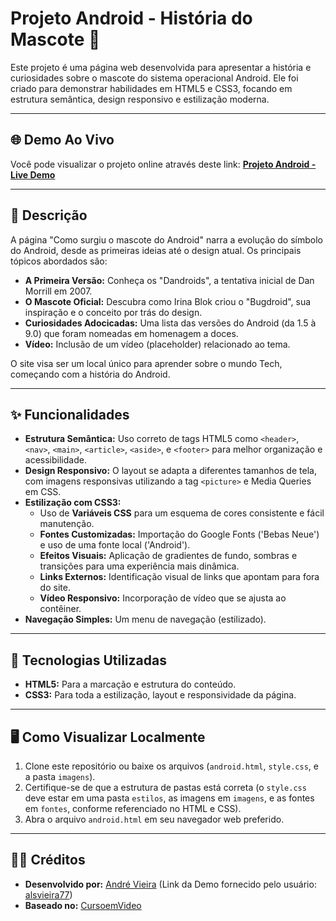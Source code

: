 # Projeto Android - História do Mascote 🤖

Este projeto é uma página web desenvolvida para apresentar a história e curiosidades sobre o mascote do sistema operacional Android. Ele foi criado para demonstrar habilidades em HTML5 e CSS3, focando em estrutura semântica, design responsivo e estilização moderna.

---

## 🌐 Demo Ao Vivo

Você pode visualizar o projeto online através deste link:
**[Projeto Android - Live Demo](https://alsvieira77.github.io/Projetos/ProjetoAndroid/index.html)**

---

## 📜 Descrição

A página "Como surgiu o mascote do Android" narra a evolução do símbolo do Android, desde as primeiras ideias até o design atual. Os principais tópicos abordados são:

* **A Primeira Versão:** Conheça os "Dandroids", a tentativa inicial de Dan Morrill em 2007.
* **O Mascote Oficial:** Descubra como Irina Blok criou o "Bugdroid", sua inspiração e o conceito por trás do design.
* **Curiosidades Adocicadas:** Uma lista das versões do Android (da 1.5 à 9.0) que foram nomeadas em homenagem a doces.
* **Vídeo:** Inclusão de um vídeo (placeholder) relacionado ao tema.

O site visa ser um local único para aprender sobre o mundo Tech, começando com a história do Android.

---

## ✨ Funcionalidades

* **Estrutura Semântica:** Uso correto de tags HTML5 como `<header>`, `<nav>`, `<main>`, `<article>`, `<aside>`, e `<footer>` para melhor organização e acessibilidade.
* **Design Responsivo:** O layout se adapta a diferentes tamanhos de tela, com imagens responsivas utilizando a tag `<picture>` e Media Queries em CSS.
* **Estilização com CSS3:**
    * Uso de **Variáveis CSS** para um esquema de cores consistente e fácil manutenção.
    * **Fontes Customizadas:** Importação do Google Fonts ('Bebas Neue') e uso de uma fonte local ('Android').
    * **Efeitos Visuais:** Aplicação de gradientes de fundo, sombras e transições para uma experiência mais dinâmica.
    * **Links Externos:** Identificação visual de links que apontam para fora do site.
    * **Vídeo Responsivo:** Incorporação de vídeo que se ajusta ao contêiner.
* **Navegação Simples:** Um menu de navegação (estilizado).

---

## 🚀 Tecnologias Utilizadas

* **HTML5:** Para a marcação e estrutura do conteúdo.
* **CSS3:** Para toda a estilização, layout e responsividade da página.

---

## 🖥️ Como Visualizar Localmente

1.  Clone este repositório ou baixe os arquivos (`android.html`, `style.css`, e a pasta `imagens`).
2.  Certifique-se de que a estrutura de pastas está correta (o `style.css` deve estar em uma pasta `estilos`, as imagens em `imagens`, e as fontes em `fontes`, conforme referenciado no HTML e CSS).
3.  Abra o arquivo `android.html` em seu navegador web preferido.

---

## 👨‍💻 Créditos

* **Desenvolvido por:** [André Vieira](https://github.com/andrevieira77) (Link da Demo fornecido pelo usuário: [alsvieira77](https://alsvieira77.github.io/Projetos/ProjetoAndroid/index.html))
* **Baseado no:** [CursoemVideo](https://www.youtube.com/cursoemvideo)